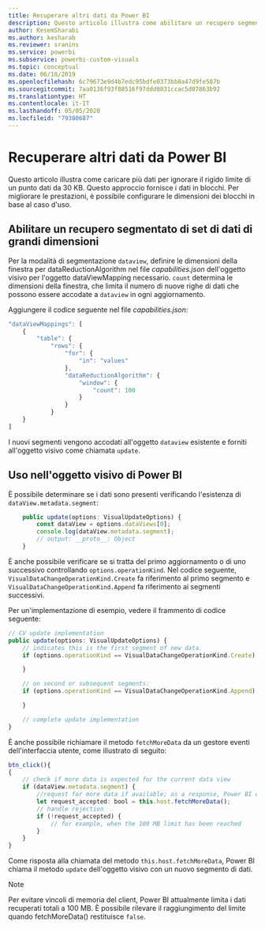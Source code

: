 ```yaml
---
title: Recuperare altri dati da Power BI
description: Questo articolo illustra come abilitare un recupero segmentato di set di dati di grandi dimensioni per gli oggetti visivi di Power BI.
author: KesemSharabi
ms.author: kesharab
ms.reviewer: sranins
ms.service: powerbi
ms.subservice: powerbi-custom-visuals
ms.topic: conceptual
ms.date: 06/18/2019
ms.openlocfilehash: 6c79673e9d4b7edc95bdfe0373bb8a47d9fe587b
ms.sourcegitcommit: 7aa0136f93f88516f97ddd8031ccac5d07863b92
ms.translationtype: HT
ms.contentlocale: it-IT
ms.lasthandoff: 05/05/2020
ms.locfileid: "79380687"
---
```

# <a name="fetch-more-data-from-power-bi"></a>Recuperare altri dati da Power BI

Questo articolo illustra come caricare più dati per ignorare il rigido limite di un punto dati da 30 KB. Questo approccio fornisce i dati in blocchi. Per migliorare le prestazioni, è possibile configurare le dimensioni dei blocchi in base al caso d'uso.  

## <a name="enable-a-segmented-fetch-of-large-datasets"></a>Abilitare un recupero segmentato di set di dati di grandi dimensioni

Per la modalità di segmentazione `dataview`, definire le dimensioni della finestra per dataReductionAlgorithm nel file *capabilities.json* dell'oggetto visivo per l'oggetto dataViewMapping necessario. `count` determina le dimensioni della finestra, che limita il numero di nuove righe di dati che possono essere accodate a `dataview` in ogni aggiornamento.

Aggiungere il codice seguente nel file *capabilities.json*:

```typescript
"dataViewMappings": [
    {
        "table": {
            "rows": {
                "for": {
                    "in": "values"
                },
                "dataReductionAlgorithm": {
                    "window": {
                        "count": 100
                    }
                }
            }
    }
]
```

I nuovi segmenti vengono accodati all'oggetto `dataview` esistente e forniti all'oggetto visivo come chiamata `update`.

## <a name="usage-in-the-power-bi-visual"></a>Uso nell'oggetto visivo di Power BI

È possibile determinare se i dati sono presenti verificando l'esistenza di `dataView.metadata.segment`:

```typescript
    public update(options: VisualUpdateOptions) {
        const dataView = options.dataViews[0];
        console.log(dataView.metadata.segment);
        // output: __proto__: Object
    }
```

È anche possibile verificare se si tratta del primo aggiornamento o di uno successivo controllando `options.operationKind`. Nel codice seguente, `VisualDataChangeOperationKind.Create` fa riferimento al primo segmento e `VisualDataChangeOperationKind.Append` fa riferimento ai segmenti successivi.

Per un'implementazione di esempio, vedere il frammento di codice seguente:

```typescript
// CV update implementation
public update(options: VisualUpdateOptions) {
    // indicates this is the first segment of new data.
    if (options.operationKind == VisualDataChangeOperationKind.Create) {

    }

    // on second or subsequent segments:
    if (options.operationKind == VisualDataChangeOperationKind.Append) {

    }

    // complete update implementation
}
```

È anche possibile richiamare il metodo `fetchMoreData` da un gestore eventi dell'interfaccia utente, come illustrato di seguito:

```typescript
btn_click(){
{
    // check if more data is expected for the current data view
    if (dataView.metadata.segment) {
        //request for more data if available; as a response, Power BI will call update method
        let request_accepted: bool = this.host.fetchMoreData();
        // handle rejection
        if (!request_accepted) {
            // for example, when the 100 MB limit has been reached
        }
    }
}
```

Come risposta alla chiamata del metodo `this.host.fetchMoreData`, Power BI chiama il metodo `update` dell'oggetto visivo con un nuovo segmento di dati.

> [!NOTE]
> Per evitare vincoli di memoria del client, Power BI attualmente limita i dati recuperati totali a 100 MB. È possibile rilevare il raggiungimento del limite quando fetchMoreData() restituisce `false`.
